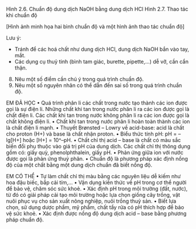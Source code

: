 Hình 2.6. Chuẩn độ dung dịch NaOH bằng dung dịch HCl
Hình 2.7. Thao tác khi chuẩn độ

[Hình ảnh minh họa hai bình chuẩn độ và một hình ảnh thao tác chuẩn độ]

Lưu ý:
- Tránh để các hoá chất như dung dịch HCl, dung dịch NaOH bắn vào tay, mắt.
- Các dụng cụ thuỷ tinh (bình tam giác, burette, pipette,...) dễ vỡ, cần cẩn thận.

8. Nêu một số điểm cần chú ý trong quá trình chuẩn độ.
9. Nêu một số nguyên nhân có thể dẫn đến sai số trong quá trình chuẩn độ.

EM ĐÃ HỌC
• Quá trình phân li các chất trong nước tạo thành các ion được gọi là sự điện li. Những chất khi tan trong nước phân li ra các ion được gọi là chất điện li. Các chất khi tan trong nước không phân li ra các ion được gọi là chất không điện li.
• Chất khi tan trong nước phân li hoàn toàn thành các ion là chất điện li mạnh.
• Thuyết Brønsted – Lowry về acid-base: acid là chất cho proton (H+) và base là chất nhận proton.
• Biểu thức tính pH: pH = – lg[H+] hoặc [H+] = 10^–pH.
• Chất chỉ thị acid – base là chất có màu sắc biến đổi phụ thuộc vào giá trị pH của dung dịch. Các chất chỉ thị thông dụng gồm có: giấy quỳ, phenolphthalein, giấy pH.
• Phản ứng giữa ion với nước được gọi là phản ứng thuỷ phân.
• Chuẩn độ là phương pháp xác định nồng độ của một chất bằng một dung dịch chuẩn đã biết nồng độ.

EM CÓ THỂ
• Tự làm chất chỉ thị màu bằng các nguyên liệu dễ kiếm như hoa đậu biếc, bắp cải tím,...
• Vận dụng kiến thức về pH trong cơ thể người để bảo vệ, chăm sóc sức khoẻ.
• Xác định pH trong môi trường (đất, nước), từ đó có giải pháp cải tạo môi trường hoặc lựa chọn giống cây trồng, vật nuôi phục vụ cho sản xuất nông nghiệp, nuôi trồng thuỷ sản.
• Biết lựa chọn, sử dụng dược phẩm, mỹ phẩm, chất tẩy rửa có pH thích hợp để bảo vệ sức khoẻ.
• Xác định được nồng độ dung dịch acid – base bằng phương pháp chuẩn độ.
